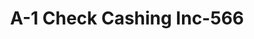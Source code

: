 ---
f_zip-code: 71295
f_state-code: LA
title: A-1 Check Cashing Inc-566
f_phone: 318-435-5004
f_city-only: Winnsboro
f_address: 1100 Common Street Winnsboro
f_location-unique-id: '566'
slug: a-1-check-cashing-inc-566
updated-on: '2024-05-30T13:46:58.046Z'
created-on: '2024-05-30T13:36:59.803Z'
published-on: '2024-05-30T13:54:32.469Z'
f_city-state: cms/city/winnsboro-la.md
f_company: cms/company/a-1-check-cashing-inc.md
f_state: cms/state/louisiana.md
layout: '[payday-loan].html'
tags: payday-loan
---